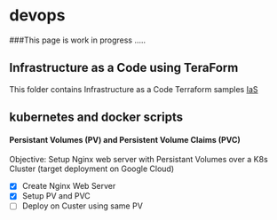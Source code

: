 # devops
###This page is work in progress .....

## Infrastructure as a Code using TeraForm
This folder contains Infrastructure as a Code Terraform samples
[IaS](https://github.com/naumanyousuf/devops/tree/main/IaC)


## kubernetes and docker scripts

#### Persistant Volumes (PV) and Persistent Volume Claims (PVC)
Objective: Setup Nginx web server with Persistant Volumes over a K8s Cluster (target deployment on Google Cloud)


- [x] Create Nginx Web Server
- [x] Setup PV and PVC
- [ ] Deploy on Custer using same PV
